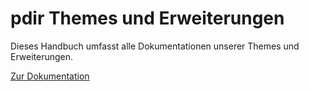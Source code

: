 # pdir Themes und Erweiterungen

Dieses Handbuch umfasst alle Dokumentationen unserer Themes und Erweiterungen.

[Zur Dokumentation](https://pdir.de/docs/)
